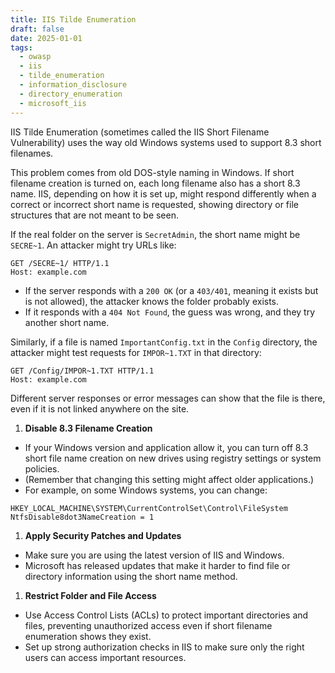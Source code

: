 ```yaml
---
title: IIS Tilde Enumeration
draft: false
date: 2025-01-01
tags:
  - owasp
  - iis
  - tilde_enumeration
  - information_disclosure
  - directory_enumeration
  - microsoft_iis
---
```


IIS Tilde Enumeration (sometimes called the IIS Short Filename Vulnerability) uses the way old Windows systems used to support 8.3 short filenames.

This problem comes from old DOS-style naming in Windows. If short filename creation is turned on, each long filename also has a short 8.3 name. IIS, depending on how it is set up, might respond differently when a correct or incorrect short name is requested, showing directory or file structures that are not meant to be seen.

If the real folder on the server is `SecretAdmin`, the short name might be `SECRE~1`. An attacker might try URLs like:

```http
GET /SECRE~1/ HTTP/1.1
Host: example.com
```

- If the server responds with a `200 OK` (or a `403/401`, meaning it exists but is not allowed), the attacker knows the folder probably exists.
- If it responds with a `404 Not Found`, the guess was wrong, and they try another short name.

Similarly, if a file is named `ImportantConfig.txt` in the `Config` directory, the attacker might test requests for `IMPOR~1.TXT` in that directory:

```http
GET /Config/IMPOR~1.TXT HTTP/1.1
Host: example.com
```

Different server responses or error messages can show that the file is there, even if it is not linked anywhere on the site.

1. **Disable 8.3 Filename Creation**

- If your Windows version and application allow it, you can turn off 8.3 short file name creation on new drives using registry settings or system policies.
- (Remember that changing this setting might affect older applications.)
- For example, on some Windows systems, you can change:

```regedit
HKEY_LOCAL_MACHINE\SYSTEM\CurrentControlSet\Control\FileSystem
NtfsDisable8dot3NameCreation = 1
```

1. **Apply Security Patches and Updates**
- Make sure you are using the latest version of IIS and Windows.
- Microsoft has released updates that make it harder to find file or directory information using the short name method.
1. **Restrict Folder and File Access**
- Use Access Control Lists (ACLs) to protect important directories and files, preventing unauthorized access even if short filename enumeration shows they exist.
- Set up strong authorization checks in IIS to make sure only the right users can access important resources.
